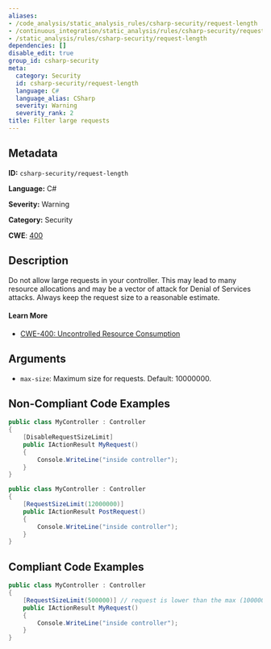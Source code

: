 ```yaml
---
aliases:
- /code_analysis/static_analysis_rules/csharp-security/request-length
- /continuous_integration/static_analysis/rules/csharp-security/request-length
- /static_analysis/rules/csharp-security/request-length
dependencies: []
disable_edit: true
group_id: csharp-security
meta:
  category: Security
  id: csharp-security/request-length
  language: C#
  language_alias: CSharp
  severity: Warning
  severity_rank: 2
title: Filter large requests
---
```

<!--  SOURCED FROM https://github.com/DataDog/datadog-static-analyzer-rule-docs -->


## Metadata
**ID:** `csharp-security/request-length`

**Language:** C#

**Severity:** Warning

**Category:** Security

**CWE**: [400](https://cwe.mitre.org/data/definitions/400.html)

## Description
Do not allow large requests in your controller. This may lead to many resource allocations and may be a vector of attack for Denial of Services attacks. Always keep the request size to a reasonable estimate.

#### Learn More

 - [CWE-400: Uncontrolled Resource Consumption](https://cwe.mitre.org/data/definitions/400)

## Arguments

 * `max-size`: Maximum size for requests. Default: 10000000.

## Non-Compliant Code Examples
```csharp
public class MyController : Controller
{
    [DisableRequestSizeLimit]
    public IActionResult MyRequest()
    {
        Console.WriteLine("inside controller");
    }
}
```

```csharp
public class MyController : Controller
{
    [RequestSizeLimit(12000000)]
    public IActionResult PostRequest()
    {
        Console.WriteLine("inside controller");
    }
}
```

## Compliant Code Examples
```csharp
public class MyController : Controller
{
    [RequestSizeLimit(500000)] // request is lower than the max (10000000 bytes)
    public IActionResult MyRequest()
    {
        Console.WriteLine("inside controller");
    }
}
```
